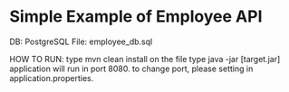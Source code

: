 # Simple Example of Employee API

DB: PostgreSQL
File: employee_db.sql

HOW TO RUN:
type mvn clean install on the file
type java -jar [target.jar]
application will run in port 8080. to change port, please setting in application.properties.

